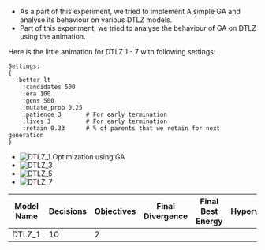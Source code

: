 
- As a part of this experiment, we tried to implement A simple GA and analyse its behaviour on various DTLZ models.
- Part of this experiment, we tried to analyse the behaviour of GA on DTLZ using the animation.


Here is the little animation for DTLZ 1 - 7 with following settings:
```
Settings: 
{	
  :better lt
 	:candidates 500
 	:era 100
 	:gens 500
 	:mutate_prob 0.25
 	:patience 3       # For early termination
 	:lives 3          # For early termination
 	:retain 0.33      # % of parents that we retain for next generation
}
```



- ![DTLZ_1 Optimization using GA](http://i.imgur.com/BISkpyY.gifv) 
- ![DTLZ_3](http://i.imgur.com/KjtuaQd.gif) 
- ![DTLZ_5](http://i.imgur.com/XZlNEIw.gif)
- ![DTLZ_7](http://i.imgur.com/MbjngQ6.gif)  

|Model Name   |  Decisions  | Objectives  | Final Divergence | Final Best Energy | Hypervolume |
|-------------|-------------|-------------|------------------|-------------------|-------------|
| DTLZ_1      | 10          | 2           |                  | ||
